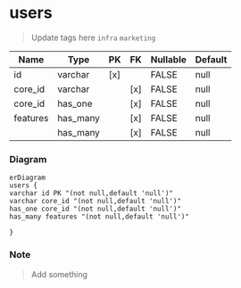 # users

> Update tags here `infra` `marketing`

| Name     | Type     | PK  | FK  | Nullable | Default |
| -------- | -------- | --- | --- | -------- | ------- |
| id       | varchar  | [x] |     | FALSE    | null    |
| core_id  | varchar  |     | [x] | FALSE    | null    |
| core_id  | has_one  |     | [x] | FALSE    | null    |
| features | has_many |     | [x] | FALSE    | null    |
|          | has_many |     | [x] | FALSE    | null    |

### Diagram

```mermaid
erDiagram
users {
varchar id PK "(not null,default 'null')"
varchar core_id "(not null,default 'null')"
has_one core_id "(not null,default 'null')"
has_many features "(not null,default 'null')"

}
```

### Note

> Add something
